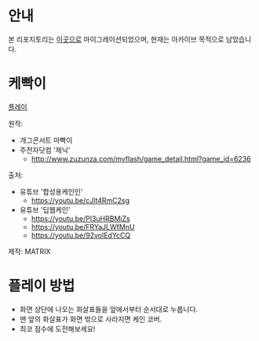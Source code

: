안내
=============

본 리포지토리는 [이곳으로](https://gitlab.com/cam900/Kebbaki) 마이그레이션되었으며, 현재는 아카이브 목적으로 남았습니다.

케빡이
=============

[플레이](https://bzo5l2kzm8lpxmyehkhwea-on.drv.tw/kebbaki.nolara.ko/v102/)

원작:
* 개그콘서트 마빡이
* 주전자닷컴 '제닉'
  * http://www.zuzunza.com/myflash/game_detail.html?game_id=6236

출처:
* 유튜브 '합성용케인인'
  * https://youtu.be/cJlt4RmC2sg
* 유튜브 '딥웹케인'
  * https://youtu.be/Pl3uHRBMiZs
  * https://youtu.be/FRYaJLWfMnU
  * https://youtu.be/92volEdYcCQ

제작: MATRIX

플레이 방법
=============

* 화면 상단에 나오는 화살표들을 앞에서부터 순서대로 누릅니다.
* 맨 앞의 화살표가 화면 밖으로 사라지면 케인 코버.
* 최코 점수에 도전해보세요!
